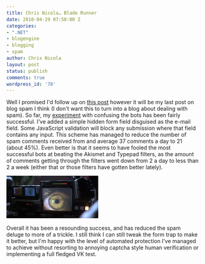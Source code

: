 ```yaml
---
title: Chris Nicola… Blade Runner
date: 2010-04-29 07:58:00 Z
categories:
- ".NET"
- blogengine
- blogging
- spam
author: Chris Nicola
layout: post
status: publish
comments: true
wordpress_id: '78'
---
```


Well I promised I'd follow up on [this post][1] however it will be my last post on blog spam I think (I don't want this to turn into a blog about dealing with spam).  So far, my [experiment][2] with confusing the bots has been fairly successful.  I’ve added a simple hidden form field disguised as the e-mail field.  Some JavaScript validation will block any submission where that field contains any input.  This scheme has managed to reduce the number of spam comments received from and average 37 comments a day to 21 (about 45%).  Even better is that it seems to have fooled the most successful bots at beating the Akismet and Typepad filters, as the amount of comments getting through the filters went down from 2 a day to less than 2 a week (either that or those filters have gotten better lately).  

![bladerunner-voight-kampff1][3]

Overall it has been a resounding success, and has reduced the spam deluge to more of a trickle.  I still think I can still tweak the form trap to make it better, but I'm happy with the level of automated protection I've managed to achieve without resorting to annoying captcha style human verification or implementing a full fledged VK test.

   [1]: http://lucisferre.net/2010/03/29/the-continuing-adventures-of-a-spam-assassin/
   [2]: http://blogengine.codeplex.com/Thread/View.aspx?ThreadId=208176
   [3]: /images/bladerunner-voight-kampff1.jpg (bladerunner-voight-kampff1)

